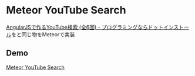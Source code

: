 # Meteor YouTube Search
[AngularJSで作るYouTube検索 (全6回) - プログラミングならドットインストール](http://dotinstall.com/lessons/youtube_search_angularjs "AngularJSで作るYouTube検索 (全6回) - プログラミングならドットインストール")をと同じ物をMeteorで実装

## Demo
[Meteor YouTube Search](http://youtube-search.snize.meteor.com/ "Meteor YouTube Search")
